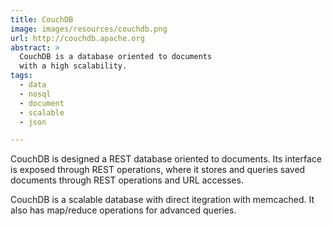 ```yaml
---
title: CouchDB
image: images/resources/couchdb.png
url: http://couchdb.apache.org
abstract: >
  CouchDB is a database oriented to documents
  with a high scalability.	
tags:
  - data
  - nosql
  - document
  - scalable
  - json

---
```

CouchDB is designed a REST database oriented to documents.
Its interface is exposed through REST operations,
where it stores and queries saved documents 
through REST operations and URL accesses.

CouchDB is a scalable database with direct itegration with memcached.
It also has map/reduce operations for advanced queries.

